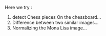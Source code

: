 Here we try :
1. detect Chess pieces On the chessboard...
2. Difference between two similar images...
3. Normalizing the Mona Lisa image...
